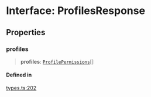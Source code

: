 # Interface: ProfilesResponse

## Properties

### profiles

> **profiles**: [`ProfilePermissions`](/docs/packages/SDK/interfaces/ProfilePermissions.md)[]

#### Defined in

[types.ts:202](https://github.com/monerium/js-monorepo/blob/main/packages/sdk/src/types.ts#L202)
